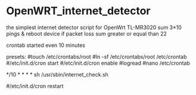 # OpenWRT_internet_detector
the simplest internet detector script for OpenWrt TL-MR3020
sum 3*10 pings & reboot device if packet loss sum greater or equal than 22

crontab started even 10 minutes

presets:
#touch /etc/crontabs/root
#ln -sf /etc/crontabs/root /etc/crontab
#/etc/init.d/cron start
#/etc/init.d/cron enable
#logread
#nano /etc/crontab

*/10 * * * * sh /usr/sbin/internet_check.sh

#/etc/init.d/cron restart
